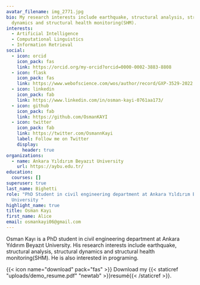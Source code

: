 ```yaml
---
avatar_filename: img_2771.jpg
bio: My research interests include earthquake, structural analysis, structural
  dynamics and structural health monitoring(SHM).
interests:
  - Artificial Intelligence
  - Computational Linguistics
  - Information Retrieval
social:
  - icon: orcid
    icon_pack: fas
    link: https://orcid.org/my-orcid?orcid=0000-0002-3883-8808
  - icon: flask
    icon_pack: fas
    link: https://www.webofscience.com/wos/author/record/GXP-3529-2022
  - icon: linkedin
    icon_pack: fab
    link: https://www.linkedin.com/in/osman-kayi-0761aa173/
  - icon: github
    icon_pack: fab
    link: https://github.com/OsmanKAYI
  - icon: twitter
    icon_pack: fab
    link: https://twitter.com/OsmannKayi
    label: Follow me on Twitter
    display:
      header: true
organizations:
  - name: Ankara Yıldırım Beyazıt University
    url: https://aybu.edu.tr/
education:
  courses: []
superuser: true
last_name: Bighetti
role: "PhD Student in civil engineering department at Ankara Yıldırım Beyazıt
  University "
highlight_name: true
title: Osman Kayı
first_name: Alice
email: osmankayi06@gmail.com
---
```

Osman Kayı is a PhD student in civil engineering department at Ankara Yıldırım Beyazıt University. His research interests include earthquake, structural analysis, structural dynamics and structural health monitoring(SHM). He is also interested in programing.

{{< icon name="download" pack="fas" >}} Download my {{< staticref "uploads/demo_resume.pdf" "newtab" >}}resumé{{< /staticref >}}.